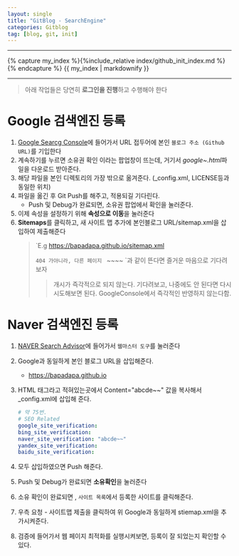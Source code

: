 ```yaml
---
layout: single
title: "GitBlog - SearchEngine"
categories: Gitblog
tag: [blog, git, init]
---
```


---

{% capture my_index %}{%include_relative index/github_init_index.md %}{% endcapture %}
{{ my_index | markdownify }}

---

> 아래 작업들은 당연히 **로그인을 진행**하고 수행해야 한다

# Google 검색엔진 등록

1.  [Google Searcg Console](https://search.google.com/search-console/welcome?hl=ko&utm_source=wmx&utm_medium=deprecation-pane&utm_content=home)에 들어가서 URL 접두어에 본인 `블로그 주소 (Github URL)`를 기입한다
1.  계속하기를 누르면 소유권 확인 이라는 팝업창이 뜨는데, 거기서 *google~.html*파일을 다운로드 받아준다.
1.  해당 파일을 본인 디렉토리의 가장 밖으로 옮겨준다. (\_config.xml, LICENSE등과 동일한 위치)
1.  파일을 옮긴 후 Git Push를 해주고, 적용되길 기다린다.
    - Push 및 Debug가 완료되면, 소유권 팝업에서 확인을 눌러준다.
1.  이제 속성을 설정하기 위해 **속성으로 이동**을 눌러준다
1.  **Sitemaps**를 클릭하고, 새 사이트 맵 추가에 본인블로그 URL/sitemap.xml을 삽입하여 제출해준다
    > `E.g https://bapadapa.github.io/sitemap.xml
    >
    > `404 가아니라, 다른 페이지 `<url> ~~~~ </url>`과 같이 뜬다면 즐거운 마음으로 기다려보자
    >
    > > 개시가 즉각적으로 되지 않는다. 기다려보고, 나중에도 안 된다면 다시 시도해보면 된다. GoogleConsole에서 즉각적인 반영하지 않는다함.

# Naver 검색엔진 등록

1.  [NAVER Search Advisor](https://searchadvisor.naver.com/)에 들어가서 `웹마스터 도구`를 눌러준다
1.  Google과 동일하게 본인 블로그 URL을 삽입해준다.
    - https://bapadapa.github.io
1.  HTML 태그라고 적혀있는곳에서 Content="abcde~~" 값을 복사해서 \_config.xml에 삽입해 준다.

    ```yml
    # 약 75번.
    # SEO Related
    google_site_verification:
    bing_site_verification:
    naver_site_verification: "abcde~~"
    yandex_site_verification:
    baidu_site_verification:
    ```

1.  모두 삽입하였으면 Push 해준다.

1.  Push 및 Debug가 완료되면 **소유확인**을 눌러준다

1.  소유 확인이 완료되면 , `사이트 목록`에서 등록한 사이트를 클릭해준다.
1.  우측 요청 - 사이트맵 제출을 클릭하여 위 Google과 동일하게 stiemap.xml을 추가시켜준다.
1.  검증에 들어가서 웹 페이지 최적화를 실행시켜보면, 등록이 잘 되었는지 확인할 수 있다.
